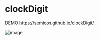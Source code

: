 # clockDigit
DEMO https://semicon.github.io/clockDigit/

![image](https://user-images.githubusercontent.com/30399464/150630258-6183c297-096c-47aa-92ca-b5c109386ac6.png)
